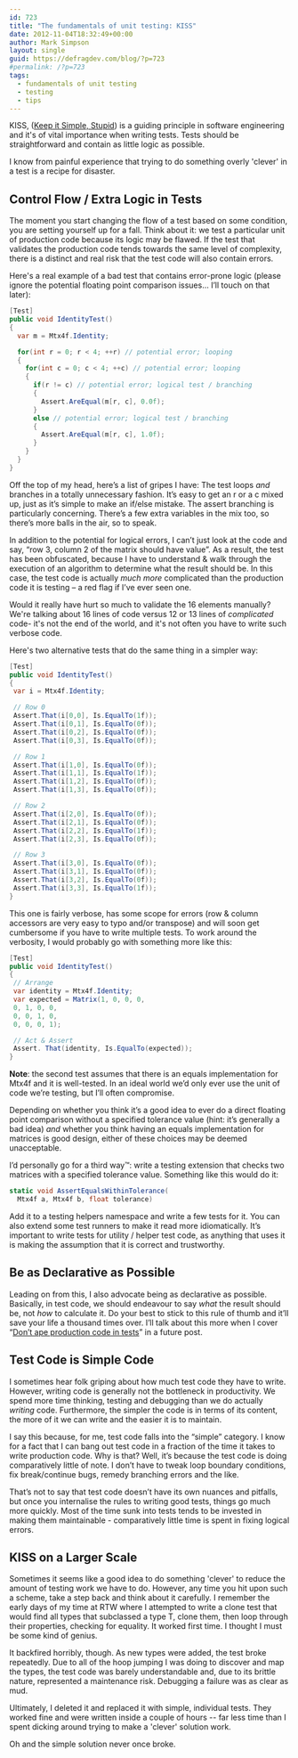 ```yaml
---
id: 723
title: "The fundamentals of unit testing: KISS"
date: 2012-11-04T18:32:49+00:00
author: Mark Simpson
layout: single
guid: https://defragdev.com/blog/?p=723
#permalink: /?p=723
tags:
  - fundamentals of unit testing
  - testing
  - tips
---
```

KISS, ([Keep it Simple, Stupid](http://en.wikipedia.org/wiki/KISS_principle)) is a guiding principle in software engineering and it's of vital importance when writing tests. Tests should be straightforward and contain as little logic as possible. 

I know from painful experience that trying to do something overly 'clever' in a test is a recipe for disaster.

## Control Flow / Extra Logic in Tests

The moment you start changing the flow of a test based on some condition, you are setting yourself up for a fall. Think about it: we test a particular unit of production code because its logic may be flawed. If the test that validates the production code tends towards the same level of complexity, there is a distinct and real risk that the test code will also contain errors.

Here's a real example of a bad test that contains error-prone logic (please ignore the potential floating point comparison issues... I’ll touch on that later):

```c#
[Test]  
public void IdentityTest()  
{  
  var m = Mtx4f.Identity;

  for(int r = 0; r < 4; ++r) // potential error; looping  
  {  
    for(int c = 0; c < 4; ++c) // potential error; looping 
    {
      if(r != c) // potential error; logical test / branching
      {  
        Assert.AreEqual(m[r, c], 0.0f);
      }  
      else // potential error; logical test / branching  
      {  
        Assert.AreEqual(m[r, c], 1.0f);  
      }  
    }  
  }  
}
```

Off the top of my head, here’s a list of gripes I have: The test loops _and_ branches in a totally unnecessary fashion. It’s easy to get an r or a c mixed up, just as it’s simple to make an if/else mistake. The assert branching is particularly concerning. There’s a few extra variables in the mix too, so there’s more balls in the air, so to speak. 

In addition to the potential for logical errors, I can’t just look at the code and say, “row 3, column 2 of the matrix should have <x> value”. As a result, the test has been obfuscated, because I have to understand & walk through the execution of an algorithm to determine what the result should be. In this case, the test code is actually _much more_ complicated than the production code it is testing – a red flag if I’ve ever seen one.

Would it really have hurt so much to validate the 16 elements manually? We're talking about 16 lines of code versus 12 or 13 lines of _complicated_ code- it's not the end of the world, and it's not often you have to write such verbose code.

Here's two alternative tests that do the same thing in a simpler way:

```c#
[Test]  
public void IdentityTest()  
{  
 var i = Mtx4f.Identity;

 // Row 0  
 Assert.That(i[0,0], Is.EqualTo(1f));  
 Assert.That(i[0,1], Is.EqualTo(0f));  
 Assert.That(i[0,2], Is.EqualTo(0f));  
 Assert.That(i[0,3], Is.EqualTo(0f));

 // Row 1  
 Assert.That(i[1,0], Is.EqualTo(0f));  
 Assert.That(i[1,1], Is.EqualTo(1f));  
 Assert.That(i[1,2], Is.EqualTo(0f));  
 Assert.That(i[1,3], Is.EqualTo(0f));

 // Row 2  
 Assert.That(i[2,0], Is.EqualTo(0f));  
 Assert.That(i[2,1], Is.EqualTo(0f));  
 Assert.That(i[2,2], Is.EqualTo(1f));  
 Assert.That(i[2,3], Is.EqualTo(0f));

 // Row 3  
 Assert.That(i[3,0], Is.EqualTo(0f));  
 Assert.That(i[3,1], Is.EqualTo(0f));  
 Assert.That(i[3,2], Is.EqualTo(0f));  
 Assert.That(i[3,3], Is.EqualTo(1f));  
}
```

This one is fairly verbose, has some scope for errors (row & column accessors are very easy to typo and/or transpose) and will soon get cumbersome if you have to write multiple tests. To work around the verbosity, I would probably go with something more like this:

```c#
[Test]  
public void IdentityTest()  
{  
 // Arrange  
 var identity = Mtx4f.Identity;  
 var expected = Matrix(1, 0, 0, 0,  
 0, 1, 0, 0,  
 0, 0, 1, 0,  
 0, 0, 0, 1);

 // Act & Assert  
 Assert. That(identity, Is.EqualTo(expected));  
}
```

**Note**: the second test assumes that there is an equals implementation for Mtx4f and it is well-tested. In an ideal world we’d only ever use the unit of code we’re testing, but I’ll often compromise. 

Depending on whether you think it’s a good idea to ever do a direct floating point comparison without a specified tolerance value (hint: it’s generally a bad idea) _and_ whether you think having an equals implementation for matrices is good design, either of these choices may be deemed unacceptable. 

I’d personally go for a third way™: write a testing extension that checks two matrices with a specified tolerance value.
Something like this would do it:

```c#
static void AssertEqualsWithinTolerance(
  Mtx4f a, Mtx4f b, float tolerance)
```

Add it to a testing helpers namespace and write a few tests for it. You can also extend some test runners to make it read more idiomatically. It’s important to write tests for utility / helper test code, as anything that uses it is making the assumption that it is correct and trustworthy.

## Be as Declarative as Possible

Leading on from this, I also advocate being as declarative as possible. Basically, in test code, we should endeavour to say _what_ the result should be, not _how_ to calculate it. Do your best to stick to this rule of thumb and it’ll save your life a thousand times over. I’ll talk about this more when I cover “[Don’t ape production code in tests](?p=731)” in a future post.

## Test Code is Simple Code

I sometimes hear folk griping about how much test code they have to write. However, writing code is generally not the bottleneck in productivity. We spend more time thinking, testing and debugging than we do actually _writing_ code. Furthermore, the simpler the code is in terms of its content, the more of it we can write and the easier it is to maintain. 

I say this because, for me, test code falls into the “simple” category. I know for a fact that I can bang out test code in a fraction of the time it takes to write production code. Why is that? Well, it’s because the test code is doing comparatively little of note. I don’t have to tweak loop boundary conditions, fix break/continue bugs, remedy branching errors and the like. 

That’s not to say that test code doesn’t have its own nuances and pitfalls, but once you internalise the rules to writing good tests, things go much more quickly. Most of the time sunk into tests tends to be invested in making them maintainable - comparatively little time is spent in fixing logical errors. 

## KISS on a Larger Scale

Sometimes it seems like a good idea to do something 'clever' to reduce the amount of testing work we have to do. However, any time you hit upon such a scheme, take a step back and think about it carefully. I remember the early days of my time at RTW where I attempted to write a clone test that would find all types that subclassed a type T, clone them, then loop through their properties, checking for equality. It worked first time. I thought I must be some kind of genius. 

It backfired horribly, though. As new types were added, the test broke repeatedly. Due to all of the hoop jumping I was doing to discover and map the types, the test code was barely understandable and, due to its brittle nature, represented a maintenance risk. Debugging a failure was as clear as mud.

Ultimately, I deleted it and replaced it with simple, individual tests. They worked fine and were written inside a 
couple of hours -- far less time than I spent dicking around trying to make a 'clever' solution work. 

Oh and the simple solution never once broke.